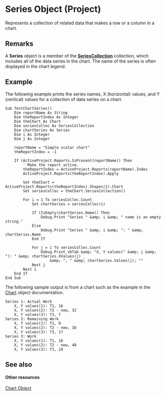 
# Series Object (Project)
Represents a collection of related data that makes a row or a column in a chart.

## Remarks

A  **Series** object is a member of the **[SeriesCollection](2065e328-f82c-266f-e34c-fa99100c862e.md)** collection, which includes all of the data series in the chart. The name of the series is often displayed in the chart legend.


## Example

The following example prints the series names, X (horizontal) values, and Y (vertical) values for a collection of data series on a chart.


```
Sub TestChartSeries()
    Dim reportName As String
    Dim theReportIndex As Integer
    Dim theChart As Chart
    Dim seriesCollec As SeriesCollection
    Dim chartSeries As Series
    Dim i As Integer
    Dim j As Integer
        
    reportName = "Simple scalar chart"
    theReportIndex = -1
        
    If (ActiveProject.Reports.IsPresent(reportName)) Then
        ' Make the report active.
        theReportIndex = ActiveProject.Reports(reportName).Index
        ActiveProject.Reports(theReportIndex).Apply
        
        Set theChart = ActiveProject.Reports(theReportIndex).Shapes(1).Chart
        Set seriesCollec = theChart.SeriesCollection()
        
        For i = 1 To seriesCollec.Count
            Set chartSeries = seriesCollec(i)
        
            If (IsEmpty(chartSeries.Name)) Then
                Debug.Print "Series " &amp; i &amp; " name is an empty string."
            Else
                Debug.Print "Series " &amp; i &amp; ": " &amp; chartSeries.Name
            End If
            
            For j = 1 To seriesCollec.Count
                Debug.Print vbTab &amp; "X, Y values(" &amp; j &amp; "): " &amp; chartSeries.XValues(j) _
                    &amp; ", " &amp; chartSeries.Values(j); ""
            Next j
        Next i
    End If
End Sub
```

The following sample output is from a chart such as the example in the [Chart](810d4ec1-69d2-c432-b9da-57042b783b85.md) object documentation.




```
Series 1: Actual Work
    X, Y values(1): T1, 16
    X, Y values(2): T2 - new, 32
    X, Y values(3): T3, 7
Series 2: Remaining Work
    X, Y values(1): T1, 0
    X, Y values(2): T2 - new, 16
    X, Y values(3): T3, 17
Series 3: Work
    X, Y values(1): T1, 16
    X, Y values(2): T2 - new, 48
    X, Y values(3): T3, 24
```


## See also


#### Other resources


[Chart Object](810d4ec1-69d2-c432-b9da-57042b783b85.md)

